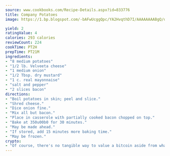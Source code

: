 ```yaml
---
source: www.cookbooks.com/Recipe-Details.aspx?id=833776
title: Company Potatoes
image: https://1.bp.blogspot.com/-bAFwUcggQpc/YA2HvqthD7I/AAAAAAAABgQ/dGGityjUeSk5WIgvhJroHVt7XYoXF2qygCLcBGAsYHQ/s320/10.png

yield: 2
ratingValue: 4
calories: 293 calories
reviewCount: 224
cookTime: PT2H
prepTime: PT21M
ingredients:
- "8 medium potatoes"
- "1/2 lb. Velveeta cheese"
- "1 medium onion"
- "1/2 Tbsp. dry mustard"
- "1 c. real mayonnaise"
- "salt and pepper"
- "2 slices bacon"
directions:
- "Boil potatoes in skin; peel and slice."
- "Shred cheese."
- "Dice onion fine."
- "Mix all but bacon."
- "Place in casserole with partially cooked bacon chopped on top."
- "Bake at 350u00b0 for 30 minutes."
- "May be made ahead."
- "If stored, add 15 minutes more baking time."
- "May be frozen."
crypto:
- "Of course, there's no tangible way to value a bitcoin aside from what someone else believes it is worth."
---
```

